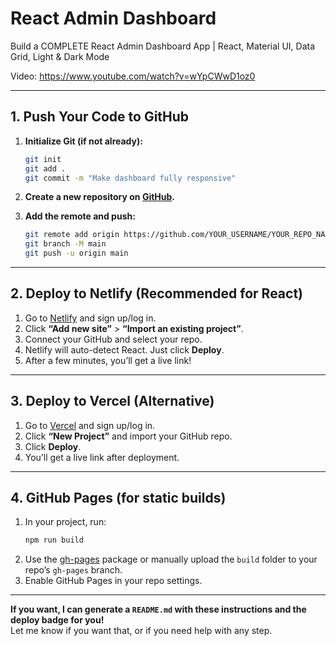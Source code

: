 # React Admin Dashboard

Build a COMPLETE React Admin Dashboard App | React, Material UI, Data Grid, Light & Dark Mode

Video: https://www.youtube.com/watch?v=wYpCWwD1oz0

---

## 1. Push Your Code to GitHub

1. **Initialize Git (if not already):**
   ```sh
   git init
   git add .
   git commit -m "Make dashboard fully responsive"
   ```

2. **Create a new repository on [GitHub](https://github.com/new).**

3. **Add the remote and push:**
   ```sh
   git remote add origin https://github.com/YOUR_USERNAME/YOUR_REPO_NAME.git
   git branch -M main
   git push -u origin main
   ```

---

## 2. Deploy to Netlify (Recommended for React)

1. Go to [Netlify](https://app.netlify.com/) and sign up/log in.
2. Click **“Add new site”** > **“Import an existing project”**.
3. Connect your GitHub and select your repo.
4. Netlify will auto-detect React. Just click **Deploy**.
5. After a few minutes, you’ll get a live link!

---

## 3. Deploy to Vercel (Alternative)

1. Go to [Vercel](https://vercel.com/) and sign up/log in.
2. Click **“New Project”** and import your GitHub repo.
3. Click **Deploy**.
4. You’ll get a live link after deployment.

---

## 4. GitHub Pages (for static builds)

1. In your project, run:
   ```sh
   npm run build
   ```
2. Use the [gh-pages](https://www.npmjs.com/package/gh-pages) package or manually upload the `build` folder to your repo’s `gh-pages` branch.
3. Enable GitHub Pages in your repo settings.

---

**If you want, I can generate a `README.md` with these instructions and the deploy badge for you!**  
Let me know if you want that, or if you need help with any step.
